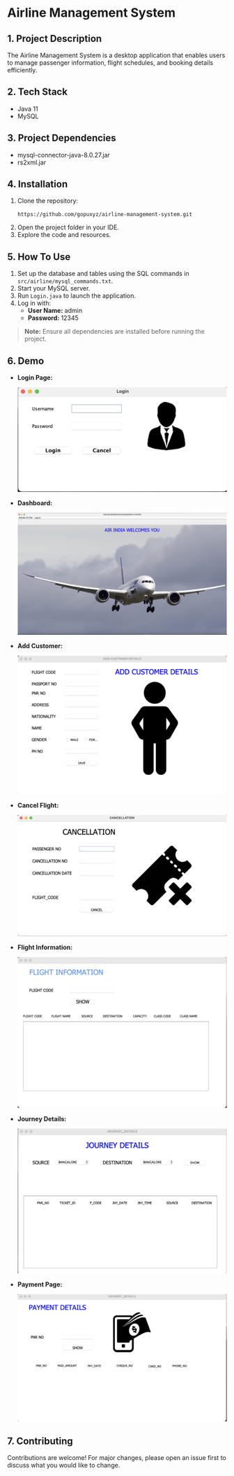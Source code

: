 # Airline Management System

## 1. Project Description

The Airline Management System is a desktop application that enables users to manage passenger information, flight schedules, and booking details efficiently.

## 2. Tech Stack

- Java 11
- MySQL

## 3. Project Dependencies

- mysql-connector-java-8.0.27.jar
- rs2xml.jar

## 4. Installation

1. Clone the repository:
    ```
    https://github.com/gopuxyz/airline-management-system.git
    ```
2. Open the project folder in your IDE.
3. Explore the code and resources.

## 5. How To Use

1. Set up the database and tables using the SQL commands in `src/airline/mysql_commands.txt`.
2. Start your MySQL server.
3. Run `Login.java` to launch the application.
4. Log in with:
    - **User Name:** admin
    - **Password:** 12345

> **Note:** Ensure all dependencies are installed before running the project.

## 6. Demo

- **Login Page:**

  ![Login Page](src/screenshot/login.png)

- **Dashboard:**

  ![Dashboard](src/screenshot/dashboard.png)

- **Add Customer:**

  ![Add Customer](src/screenshot/add_customer.png)

- **Cancel Flight:**

  ![Cancel Flight](src/screenshot/cancel.png)

- **Flight Information:**

  ![Flight Information](src/screenshot/flight_info.png)

- **Journey Details:**

  ![Journey Details](src/screenshot/journey_details.png)

- **Payment Page:**

  ![Payment Page](src/screenshot/payment.png)

## 7. Contributing

Contributions are welcome! For major changes, please open an issue first to discuss what you would like to change.

